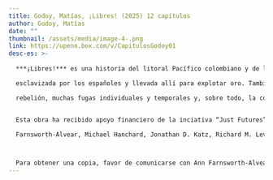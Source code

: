 ```yaml
---
title: Godoy, Matías, ¡Libres! (2025) 12 capítulos
author: Godoy, Matías
date: ""
thumbnail: /assets/media/image-4-.png
link: https://upenn.box.com/v/CapitulosGodoy01
desc-es: >-
  
  ***¡Libres!*** es una historia del litoral Pacífico colombiano y de la gente negra que lo habita desde que fue

  esclavizada por los españoles y llevada allí para explotar oro. También es una historia de la libertad, pues revela que desde mucho tiempo antes de la abolición oficial de la esclavitud en 1851, las comunidades afrodescendientes del Pacífico estaban luchando por su libertad, desafiando las cadenas con una gran

  rebelión, muchas fugas individuales y temporales y, sobre todo, la compra de su propia libertad y la de sus seres queridos. Es una historia de resistencia, de adaptación y de perseverancia, de gente que más que burlar la ley para alcanzar la libertad, usó las leyes y las transformó para que nos incluyeran a todos. Alcanzada la libertad legal, estas comunidades siguieron trabajando para darle sentido y construir una vida autónoma en el litoral Pacífico, una vida que valiera la pena vivir y que permitiera hacerle frente a nuevas adversidades.


  Esta obra ha recibido apoyo financiero de la inciativa “Just Futures” de la Fundación Mellon, beca N-2009-09221 proyecto “Dispossessions in the Americas: the Extraction of Bodies, Land, and Heritage from la Conquista to the Present” administrada por la Universidad de Pensilvania y coordinada Tulia Falleti, investigadora principal y co-investigadores principales: Margaret Bruchac, Ricardo Castillo-Neyra, Ann

  Farnsworth-Alvear, Michael Hanchard, Jonathan D. Katz, Richard M. Leventhal, and Michael Z. Levy



  Para obtener una copia, favor de comunicarse con Ann Farnsworth-Alvear: farnswor@sas.upenn.edu
---
```

